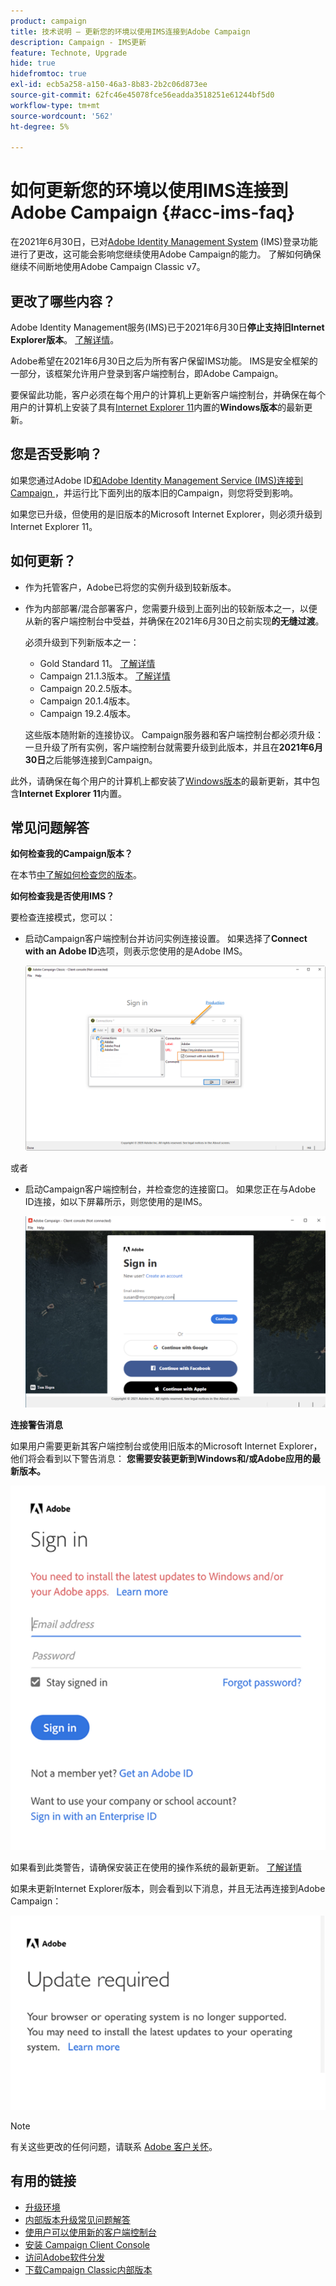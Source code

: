 ```yaml
---
product: campaign
title: 技术说明 — 更新您的环境以使用IMS连接到Adobe Campaign
description: Campaign - IMS更新
feature: Technote, Upgrade
hide: true
hidefromtoc: true
exl-id: ecb5a258-a150-46a3-8b83-2b2c06d873ee
source-git-commit: 62fc46e45078fce56eadda3518251e61244bf5d0
workflow-type: tm+mt
source-wordcount: '562'
ht-degree: 5%

---
```


# 如何更新您的环境以使用IMS连接到Adobe Campaign {#acc-ims-faq}



在2021年6月30日，已对[Adobe Identity Management System](https://helpx.adobe.com/cn/enterprise/using/identity.html) (IMS)登录功能进行了更改，这可能会影响您继续使用Adobe Campaign的能力。 了解如何确保继续不间断地使用Adobe Campaign Classic v7。

## 更改了哪些内容？

Adobe Identity Management服务(IMS)已于2021年6月30日&#x200B;**停止支持旧Internet Explorer版本**。 [了解详情](https://helpx.adobe.com/cn/x-productkb/global/update-operating-system-and-browser.html)。

Adobe希望在2021年6月30日之后为所有客户保留IMS功能。 IMS是安全框架的一部分，该框架允许用户登录到客户端控制台，即Adobe Campaign。

要保留此功能，客户必须在每个用户的计算机上更新客户端控制台，并确保在每个用户的计算机上安装了具有[Internet Explorer 11](../../rn/using/compatibility-matrix.md#ClientConsoleoperatingsystems)内置的&#x200B;**Windows版本**&#x200B;的最新更新。

## 您是否受影响？

如果您通过Adobe ID[和Adobe Identity Management Service (IMS)连接到Campaign ](../../integrations/using/about-adobe-id.md)，并运行比下面列出的版本旧的Campaign，则您将受到影响。

如果您已升级，但使用的是旧版本的Microsoft Internet Explorer，则必须升级到Internet Explorer 11。

## 如何更新？

* 作为托管客户，Adobe已将您的实例升级到较新版本。

* 作为内部部署/混合部署客户，您需要升级到上面列出的较新版本之一，以便从新的客户端控制台中受益，并确保在2021年6月30日之前实现&#x200B;**的无缝过渡**。

  必须升级到下列新版本之一：

   * Gold Standard 11。 [了解详情](../../rn/using/gold-standard.md)
   * Campaign 21.1.3版本。 [了解详情](../../rn/using/latest-release.md)
   * Campaign 20.2.5版本。
   * Campaign 20.1.4版本。
   * Campaign 19.2.4版本。

  这些版本随附新的连接协议。 Campaign服务器和客户端控制台都必须升级：一旦升级了所有实例，客户端控制台就需要升级到此版本，并且在&#x200B;**2021年6月30日**&#x200B;之后能够连接到Campaign。

此外，请确保在每个用户的计算机上都安装了[Windows版本](../../rn/using/compatibility-matrix.md#ClientConsoleoperatingsystems)的最新更新，其中包含&#x200B;**Internet Explorer 11**&#x200B;内置。

## 常见问题解答

**如何检查我的Campaign版本？**

在本节[中了解如何检查您的版本](../../platform/using/launching-adobe-campaign.md#getting-your-campaign-version)。


**如何检查我是否使用IMS？**

要检查连接模式，您可以：

* 启动Campaign客户端控制台并访问实例连接设置。 如果选择了&#x200B;**Connect with an Adobe ID**&#x200B;选项，则表示您使用的是Adobe IMS。

  ![](../../integrations/using/assets/ims_1.png)

或者

* 启动Campaign客户端控制台，并检查您的连接窗口。 如果您正在与Adobe ID连接，如以下屏幕所示，则您使用的是IMS。

  ![](../../integrations/using/assets/adobeID.png)

**连接警告消息**

如果用户需要更新其客户端控制台或使用旧版本的Microsoft Internet Explorer，他们将会看到以下警告消息： **您需要安装更新到Windows和/或Adobe应用的最新版本。**

![](../../integrations/using/assets/do-not-localize/errorMsg.png)

如果看到此类警告，请确保安装正在使用的操作系统的最新更新。 [了解详情](https://helpx.adobe.com/cn/x-productkb/global/update-operating-system-and-browser.html)

如果未更新Internet Explorer版本，则会看到以下消息，并且无法再连接到Adobe Campaign：

![](../../integrations/using/assets/do-not-localize/errorUpdateReq.png)

>[!NOTE]
>
>有关这些更改的任何问题，请联系 [Adobe 客户关怀](https://helpx.adobe.com/cn/enterprise/admin-guide.html/enterprise/using/support-for-experience-cloud.ug.html)。
>

## 有用的链接

* [升级环境](../../production/using/build-upgrade.md)
* [内部版本升级常见问题解答](../../platform/using/faq-build-upgrade.md)
* [使用户可以使用新的客户端控制台](../../installation/using/client-console-availability-for-windows.md)
* [安装 Campaign Client Console](../../installation/using/installing-the-client-console.md)
* [访问Adobe软件分发](https://experienceleague.adobe.com/docs/experience-cloud/software-distribution/home.html?lang=zh-Hans)
* [下载Campaign Classic内部版本](https://experience.adobe.com/#/downloads/content/software-distribution/zh-hans/campaign.html)
